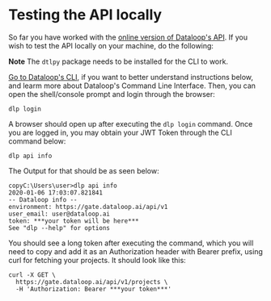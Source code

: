 

# Testing the API locally
So far you have worked with the [online version of Dataloop's API](https://gate.dataloop.ai/api/v1/docs#/). If you wish to test the API locally on your machine, do the following:

**Note** The ```dtlpy``` package needs to be installed for the CLI to work.

[Go to Dataloop's CLI](https://dataloop.ai/docs/dataloop-cli), if you want to better understand instructions below, and learm more about Dataloop's Command Line Interface. Then, you can open the shell/console prompt and login through the browser:

```
dlp login
```
A browser should open up after executing the ```dlp login``` command. Once you are logged in, you may obtain your JWT Token through the CLI command below:

```
dlp api info
```
The Output for that should be as seen below:
```
copyC:\Users\user>dlp api info
2020-01-06 17:03:07.821841
-- Dataloop info --
environment: https://gate.dataloop.ai/api/v1
user_email: user@dataloop.ai
token: ***your token will be here***
See "dlp --help" for options
```
You should see a long token after executing the command, which you will need to copy and add it as an Authorization header with Bearer prefix, using curl for fetching your projects. It should look like this:
```
curl -X GET \
  https://gate.dataloop.ai/api/v1/projects \
  -H 'Authorization: Bearer ***your token***'
  ```
